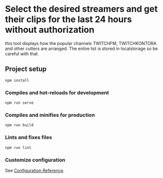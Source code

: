 # Select the desired streamers and get their clips for the last 24 hours without authorization
this tool displays how the popular channels TWITCHFM, TWITCHKONTORA and other cutters are arranged.
The entire list is stored in localstorage so be careful with that.

## Project setup
```
npm install
```

### Compiles and hot-reloads for development
```
npm run serve
```

### Compiles and minifies for production
```
npm run build
```

### Lints and fixes files
```
npm run lint
```

### Customize configuration
See [Configuration Reference](https://cli.vuejs.org/config/).
